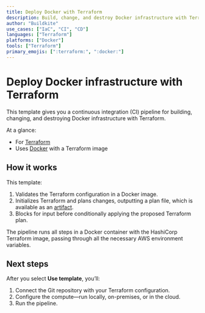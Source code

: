 ```yaml
---
title: Deploy Docker with Terraform
description: Build, change, and destroy Docker infrastructure with Terraform.
author: "Buildkite"
use_cases: ["IaC", "CI", "CD"]
languages: ["Terraform"]
platforms: ["Docker"]
tools: ["Terraform"]
primary_emojis: [":terraform:", ":docker:"]
---
```


# Deploy Docker infrastructure with Terraform

This template gives you a continuous integration (CI) pipeline for building, changing, and destroying Docker infrastructure with Terraform.

At a glance:

- For [Terraform](https://www.terraform.io/)
- Uses [Docker](https://github.com/buildkite-plugins/docker-buildkite-plugin) with a Terraform image

## How it works

This template:

1. Validates the Terraform configuration in a Docker image.
2. Initializes Terraform and plans changes, outputting a plan file, which is available as an [artifact](https://buildkite.com/docs/pipelines/artifacts).
3. Blocks for input before conditionally applying the proposed Terraform plan.

The pipeline runs all steps in a Docker container with the HashiCorp Terraform image, passing through all the necessary AWS environment variables.

## Next steps

After you select **Use template**, you’ll:

1. Connect the Git repository with your Terraform configuration.
2. Configure the compute—run locally, on-premises, or in the cloud.
3. Run the pipeline.
